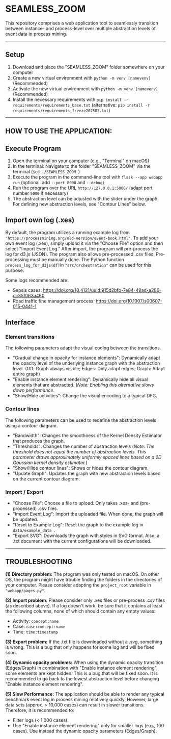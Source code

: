 # SEAMLESS_ZOOM
This repository comprises a web application tool to seamlessly transition between instance- and process-level over multiple abstraction levels of event data in process mining. 

---

## Setup
1. Download and place the "SEAMLESS_ZOOM" folder somewhere on your computer
2. Create a new virtual environment with `python -m venv [namevenv]` (Recommended)
3. Activate the new virtual environment with `python -m venv [namevenv]` (Recommended)
3. Install the necessary requirements with `pip install -r requirements/requirements_base.txt` (alternative: `pip install -r requirements/requirements_freeze202505.txt`)

---
## HOW TO USE THE APPLICATION: 
## Execute Program
1. Open the terminal on your computer (e.g., "Terminal" on macOS)
2. In the terminal: Navigate to the folder "SEAMLESS_ZOOM" via the terminal (`$cd ./SEAMLESS_ZOOM `)
3. Execute the program in the command-line tool with `flask --app webapp run` (optional: add `--port 8000` and  `--debug`)
4. Run the program over the URL `http://127.0.0.1:5000/` (adapt port number `5000` if necessary)
5. The abstraction level can be adjusted with the slider under the graph. For defining new abstraction levels, see "Contour Lines" below.

## Import own log (.xes)
By default, the program utilizes a running example log from `"https://processmining.org/old-version/event-book.html"`. 
To add your own event log (.xes), simply upload it via the "Choose File" option and then select "Import Event Log." After import, the program will pre-process the log for d3.js (JSON). 
The program also allows pre-processed .csv files. Pre-processing must be manually done. The Python function `process_log_for_d3js(df)`in `"src/orchestration"` can be used for this purpose.

Some logs recommended are: 
* Sepsis cases: https://doi.org/10.4121/uuid:915d2bfb-7e84-49ad-a286-dc35f063a460
* Road traffic fine management process: https://doi.org/10.1007/s00607-015-0441-1

## Interface
### Element transitions
The following parameters adapt the visual coding between the transitions. 

* "Gradual change in opacity for instance elements": Dynamically adapt the opacity level of the underlying instance graph with the abstraction level. (Off: Graph always visible; Edges: Only adapt edges; Graph: Adapt entire graph)
* "Enable instance element rendering": Dynamically hide all visual elements that are abstracted. (*Note: Enabling this alternative slows down performance.*
* "Show/Hide activities": Change the visual encoding to a typical DFG.

### Contour lines
The following parameters can be used to redefine the abstraction levels using a contour diagram.

* "Bandwidth": Changes the smoothness of the Kernel Density Estimator that produces the graph.
* "Thresholds": Changes the number of abstraction levels (*Note: The threshold does not equal the number of abstraction levels. This parameter draws approximately uniformly spaced lines based on a 2D Gaussian kernel density estimator.*)
* "Show/Hide contour lines": Shows or hides the contour diagram.
* "Update Graph": Updates the graph with new abstraction levels based on the current contour diagram.

### Import / Export
* "Choose File": Choose a file to upload. Only takes .xes- and (pre-processed) .csv files.
* "Import Event Log": Import the uploaded file. When done, the graph will be updated.
* "Reset to Example Log": Reset the graph to the example log in `data/example_data `.
* "Export SVG": Downloads the graph with styles in SVG format. Also, a .txt document with the current configurations will be downloaded.


---
## TROUBLESHOOTING
**(1) Directory problem:**
The program was only tested on macOS. On other OS, the program might have trouble finding the folders in the directories of your computer. 
Please consider adapting the `project_root` variable in `"webapp/pages.py"`.

**(2) Import problem:**
Please consider only .xes files or pre-process .csv files (as described above). If a log doesn't work, be sure that it contains at least the following columns, none of which should contain any empty values:
* Activity: `concept:name`
* Case: `case:concept:name`
* Time: `time:timestamp`

**(3) Export problem:**
If the .txt file is downloaded without a .svg, something is wrong. This is a bug that only happens for some log and will be fixed soon.

**(4) Dynamic opacity problems:**
When using the dynamic opacity transition (Edges/Graph) in combination with "Enable instance element rendering", some elements are kept hidden. 
This is a bug that will be fixed soon.
It is recommended to go back to the lowest abstraction level before changing "Enable instance element rendering".


**(5) Slow Performance:**
The application should be able to render any typical benchmark event log in process mining relatively quickly. However, large data sets (approx. > 10,000 cases) can result in slower transitions. Therefore, it is recommended to:
* Filter logs (< 1,000 cases).
* Use "Enable instance element rendering" only for smaller logs (e.g., 100 cases). Use instead the dynamic opacity parameters (Edges/Graph).